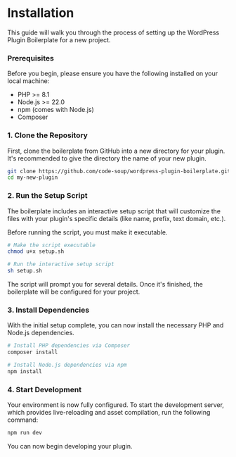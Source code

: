 # Installation

This guide will walk you through the process of setting up the WordPress Plugin Boilerplate for a new project.

### Prerequisites

Before you begin, please ensure you have the following installed on your local machine:

-   PHP >= 8.1
-   Node.js >= 22.0
-   npm (comes with Node.js)
-   Composer

### 1. Clone the Repository

First, clone the boilerplate from GitHub into a new directory for your plugin. It's recommended to give the directory the name of your new plugin.

```bash
git clone https://github.com/code-soup/wordpress-plugin-boilerplate.git my-new-plugin
cd my-new-plugin
```

### 2. Run the Setup Script

The boilerplate includes an interactive setup script that will customize the files with your plugin's specific details (like name, prefix, text domain, etc.).

Before running the script, you must make it executable.

```bash
# Make the script executable
chmod u+x setup.sh

# Run the interactive setup script
sh setup.sh
```
The script will prompt you for several details. Once it's finished, the boilerplate will be configured for your project.

### 3. Install Dependencies

With the initial setup complete, you can now install the necessary PHP and Node.js dependencies.

```bash
# Install PHP dependencies via Composer
composer install

# Install Node.js dependencies via npm
npm install
```

### 4. Start Development

Your environment is now fully configured. To start the development server, which provides live-reloading and asset compilation, run the following command:

```bash
npm run dev
```

You can now begin developing your plugin.
